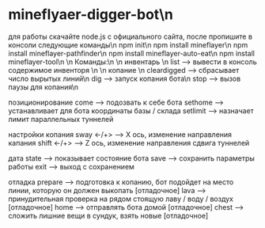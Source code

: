 # mineflyaer-digger-bot\n
для работы скачайте node.js с официального сайта, после пропишите в консоли следующие команды\n
npm init\n
npm install mineflayer\n
npm install mineflayer-pathfinder\n
npm install mineflayer-auto-eat\n
npm install mineflayer-tool\n
\n
Команды:\n
\n
инвентарь \n
list --> вывести в консоль содержимое инвенторя \n
\n
копание \n
cleardigged --> сбрасывает число вырытых линий\n
dig --> запуск копания бота\n
stop --> вызов паузы для копания\n

позиционирование
come --> подозвать к себе бота
sethome --> устанавливает для бота координаты базы / склада
setlimit <limit> --> назначает лимит параллельных туннелей

настройки копания
sway <-/+> --> X ось, изменение направления капания
shift <-/+> --> Z ось, изменение направления сдвига туннелей

дата
state --> показывает состояние бота 
save --> сохранить параметры работы
exit --> выход с сохранением

отладка
prepare --> подготовка к копанию, бот подойдет на место линии, которую он должен выкопать [отладочное]
lava --> принудительная проверка на рядом стоящую лаву / воду / воздух [отладочное]
home --> отправлять бота домой [отладочное]
chest --> сложить лишние вещи в сундук, взять новые [отладочное]
  
